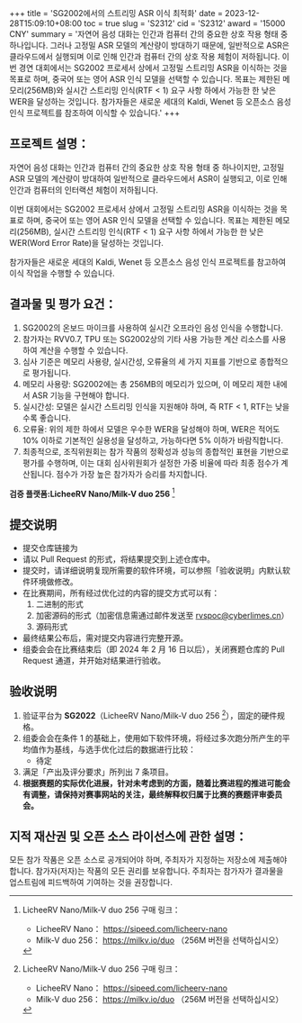 +++
title = 'SG2002에서의 스트리밍 ASR 이식 최적화'
date = 2023-12-28T15:09:10+08:00
toc = true
slug = 'S2312'
cid = 'S2312'
award = '15000 CNY'
summary = '자연어 음성 대화는 인간과 컴퓨터 간의 중요한 상호 작용 형태 중 하나입니다. 그러나 고정밀 ASR 모델의 계산량이 방대하기 때문에, 일반적으로 ASR은 클라우드에서 실행되며 이로 인해 인간과 컴퓨터 간의 상호 작용 체험이 저하됩니다. 이번 경연 대회에서는 SG2002 프로세서 상에서 고정밀 스트리밍 ASR을 이식하는 것을 목표로 하며, 중국어 또는 영어 ASR 인식 모델을 선택할 수 있습니다. 목표는 제한된 메모리(256MB)와 실시간 스트리밍 인식(RTF < 1) 요구 사항 하에서 가능한 한 낮은 WER을 달성하는 것입니다. 참가자들은 새로운 세대의 Kaldi, Wenet 등 오픈소스 음성 인식 프로젝트를 참조하여 이식할 수 있습니다.'
+++

## 프로젝트 설명：

자연어 음성 대화는 인간과 컴퓨터 간의 중요한 상호 작용 형태 중 하나이지만, 고정밀 ASR 모델의 계산량이 방대하여 일반적으로 클라우드에서 ASR이 실행되고, 이로 인해 인간과 컴퓨터의 인터랙션 체험이 저하됩니다.

이번 대회에서는 SG2002 프로세서 상에서 고정밀 스트리밍 ASR을 이식하는 것을 목표로 하며, 중국어 또는 영어 ASR 인식 모델을 선택할 수 있습니다. 목표는 제한된 메모리(256MB), 실시간 스트리밍 인식(RTF < 1) 요구 사항 하에서 가능한 한 낮은 WER(Word Error Rate)을 달성하는 것입니다.

참가자들은 새로운 세대의 Kaldi, Wenet 등 오픈소스 음성 인식 프로젝트를 참고하여 이식 작업을 수행할 수 있습니다.

## 결과물 및 평가 요건：

1. SG2002의 온보드 마이크를 사용하여 실시간 오프라인 음성 인식을 수행합니다.
2. 참가자는 RVV0.7, TPU 또는 SG2002상의 기타 사용 가능한 계산 리소스를 사용하여 계산을 수행할 수 있습니다.
3. 심사 기준은 메모리 사용량, 실시간성, 오류율의 세 가지 지표를 기반으로 종합적으로 평가됩니다.
4. 메모리 사용량: SG2002에는 총 256MB의 메모리가 있으며, 이 메모리 제한 내에서 ASR 기능을 구현해야 합니다.
5. 실시간성: 모델은 실시간 스트리밍 인식을 지원해야 하며, 즉 RTF < 1, RTF는 낮을수록 좋습니다.
6. 오류율: 위의 제한 하에서 모델은 우수한 WER을 달성해야 하며, WER은 적어도 10% 이하로 기본적인 실용성을 달성하고, 가능하다면 5% 이하가 바람직합니다.
7. 최종적으로, 조직위원회는 참가 작품의 정확성과 성능의 종합적인 표현을 기반으로 평가를 수행하며, 이는 대회 심사위원회가 설정한 가중 비율에 따라 최종 점수가 계산됩니다. 점수가 가장 높은 참가자가 승리를 차지합니다.

**검증 플랫폼:LicheeRV Nano/Milk-V duo 256** [^1]

## 提交说明

* 提交仓库链接为 <TBA>
* 请以 Pull Request 的形式，将结果提交到上述仓库中。
* 提交时，请详细说明复现所需要的软件环境，可以参照「验收说明」内默认软件环境做修改。
* 在比赛期间，所有经过优化过的内容的提交方式可以有：
  1. 二进制的形式
  2. 加密源码的形式（加密信息需通过邮件发送至 rvspoc@cyberlimes.cn）
  3. 源码形式
* 最终结果公布后，需对提交内容进行完整开源。
* 组委会会在比赛结束后（即 2024 年 2 月 16 日以后），关闭赛题仓库的 Pull Request 通道，并开始对结果进行验收。

## 验收说明

1. 验证平台为 **SG2022**（LicheeRV Nano/Milk-V duo 256 [^1]），固定的硬件规格。
2. 组委会会在条件 1 的基础上，使用如下软件环境，将经过多次跑分所产生的平均值作为基线，与选手优化过后的数据进行比较：
   - 待定
3. 满足「产出及评分要求」所列出 7 条项目。
4. **根据赛题的实际优化进展，针对未考虑到的方面，随着比赛进程的推进可能会有调整，请保持对赛事网站的关注，最终解释权归属于比赛的赛题评审委员会。**

## 지적 재산권 및 오픈 소스 라이선스에 관한 설명：

모든 참가 작품은 오픈 소스로 공개되어야 하며, 주최자가 지정하는 저장소에 제출해야 합니다. 참가자(저자)는 작품의 모든 권리를 보유합니다. 주최자는 참가자가 결과물을 업스트림에 피드백하여 기여하는 것을 권장합니다.

[^1]: LicheeRV Nano/Milk-V duo 256 구매 링크：
      - LicheeRV Nano： https://sipeed.com/licheerv-nano
      - Milk-V duo 256： https://milkv.io/duo （256M 버전을 선택하십시오）
